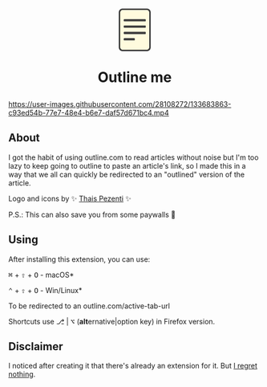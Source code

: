 <h1 align="center"><img src="logo-128.png" width="64" alt="Outline me 'logo'" />

Outline me

</h1>

https://user-images.githubusercontent.com/28108272/133683863-c93ed54b-77e7-48e4-b6e7-daf57d671bc4.mp4

## About
I got the habit of using outline.com to read articles without noise but I'm too lazy to keep going to outline to paste an article's link, so I made this in a way that we all can quickly be redirected to an "outlined" version of the article.

Logo and icons by :sparkles: [Thais Pezenti](https://linktree.com.br/new/ThaisPezenti) :sparkles:

P.S.: This can also save you from some paywalls 👀

## Using
After installing this extension, you can use:

<kbd>⌘</kbd> + <kbd>⇧</kbd> + <kbd>O</kbd> - macOS*

<kbd>⌃</kbd> + <kbd>⇧</kbd> + <kbd>O</kbd> - Win/Linux*

To be redirected to an outline.com/active-tab-url

Shortcuts use <kbd>⎇</kbd> | <kbd>⌥</kbd> (**alt**ernative|option key) in Firefox version.

## Disclaimer
I noticed after creating it that there's already an extension for it. But [I regret nothing](https://en.wikipedia.org/wiki/Not_invented_here).
